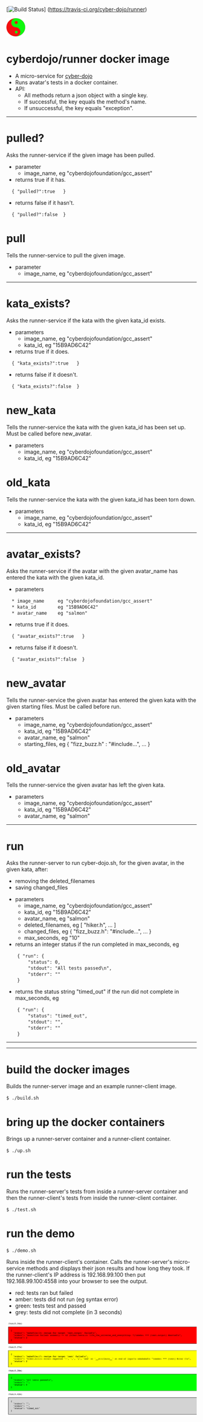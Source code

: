 
[![Build Status](https://travis-ci.org/cyber-dojo/runner.svg?branch=master)]
(https://travis-ci.org/cyber-dojo/runner)

<img src="https://raw.githubusercontent.com/cyber-dojo/nginx/master/images/home_page_logo.png"
alt="cyber-dojo yin/yang logo" width="50px" height="50px"/>

# cyberdojo/runner docker image

- A micro-service for [cyber-dojo](http://cyber-dojo.org)
- Runs avatar's tests in a docker container.
- API:
  * All methods return a json object with a single key.
  * If successful, the key equals the method's name.
  * If unsuccessful, the key equals "exception".

- - - -

# pulled?
Asks the runner-service if the given image has been pulled.
- parameter
  * image_name, eg "cyberdojofoundation/gcc_assert"
- returns true if it has.
```
  { "pulled?":true   }
```
- returns false if it hasn't.
```
  { "pulled?":false  }
```

# pull
Tells the runner-service to pull the given image.
- parameter
  * image_name, eg "cyberdojofoundation/gcc_assert"

- - - -

# kata_exists?
Asks the runner-service if the kata with the given kata_id exists.
- parameters
  * image_name, eg "cyberdojofoundation/gcc_assert"
  * kata_id,    eg "15B9AD6C42"
- returns true if it does.
```
  { "kata_exists?":true   }
```
- returns false if it doesn't.
```
  { "kata_exists?":false  }
```

# new_kata
Tells the runner-service the kata with the given kata_id has been set up.
Must be called before new_avatar.
- parameters
  * image_name, eg "cyberdojofoundation/gcc_assert"
  * kata_id,    eg "15B9AD6C42"

# old_kata
Tells the runner-service the kata with the given kata_id has been torn down.
- parameters
  * image_name, eg "cyberdojofoundation/gcc_assert"
  * kata_id,    eg "15B9AD6C42"

- - - -

# avatar_exists?
Asks the runner-service if the avatar with the given avatar_name
has entered the kata with the given kata_id.
- parameters
```
  * image_name     eg "cyberdojofoundation/gcc_assert"
  * kata_id        eg "15B9AD6C42"
  * avatar_name    eg "salmon"
```
- returns true if it does.
```
  { "avatar_exists?":true   }
```
- returns false if it doesn't.
```
  { "avatar_exists?":false  }
```

# new_avatar
Tells the runner-service the given avatar has entered
the given kata with the given starting files.
Must be called before run.
- parameters
  * image_name,     eg "cyberdojofoundation/gcc_assert"
  * kata_id,        eg "15B9AD6C42"
  * avatar_name,    eg "salmon"
  * starting_files, eg { "fizz_buzz.h" : "#include...", ... }

# old_avatar
Tells the runner-service the given avatar has left the given kata.
- parameters
  * image_name,  eg "cyberdojofoundation/gcc_assert"
  * kata_id,     eg "15B9AD6C42"
  * avatar_name, eg "salmon"

- - - -

# run
Asks the runner-server to run cyber-dojo.sh, for the given avatar, in the given kata, after:
  * removing the deleted_filenames
  * saving changed_files
- parameters
  * image_name,        eg "cyberdojofoundation/gcc_assert"
  * kata_id,           eg "15B9AD6C42"
  * avatar_name,       eg "salmon"
  * deleted_filenames, eg [ "hiker.h", ... ]
  * changed_files,     eg { "fizz_buzz.h": "#include...", ... }
  * max_seconds,       eg "10"
- returns an integer status if the run completed in max_seconds, eg
```
    { "run": {
        "status": 0,
        "stdout": "All tests passed\n",
        "stderr": ""
    }
```
- returns the status string "timed_out" if the run did not complete in max_seconds, eg
```
    { "run": {
        "status": "timed_out",
        "stdout": "",
        "stderr": ""
    }
```

- - - -
- - - -

# build the docker images
Builds the runner-server image and an example runner-client image.
```
$ ./build.sh
```

# bring up the docker containers
Brings up a runner-server container and a runner-client container.

```
$ ./up.sh
```

# run the tests
Runs the runner-server's tests from inside a runner-server container
and then the runner-client's tests from inside the runner-client container.
```
$ ./test.sh
```

# run the demo
```
$ ./demo.sh
```
Runs inside the runner-client's container.
Calls the runner-server's micro-service methods
and displays their json results and how long they took.
If the runner-client's IP address is 192.168.99.100 then put
192.168.99.100:4558 into your browser to see the output.
- red: tests ran but failed
- amber: tests did not run (eg syntax error)
- green: tests test and passed
- grey: tests did not complete (in 3 seconds)

![Alt text](red_amber_green_demo.png?raw=true "title")
